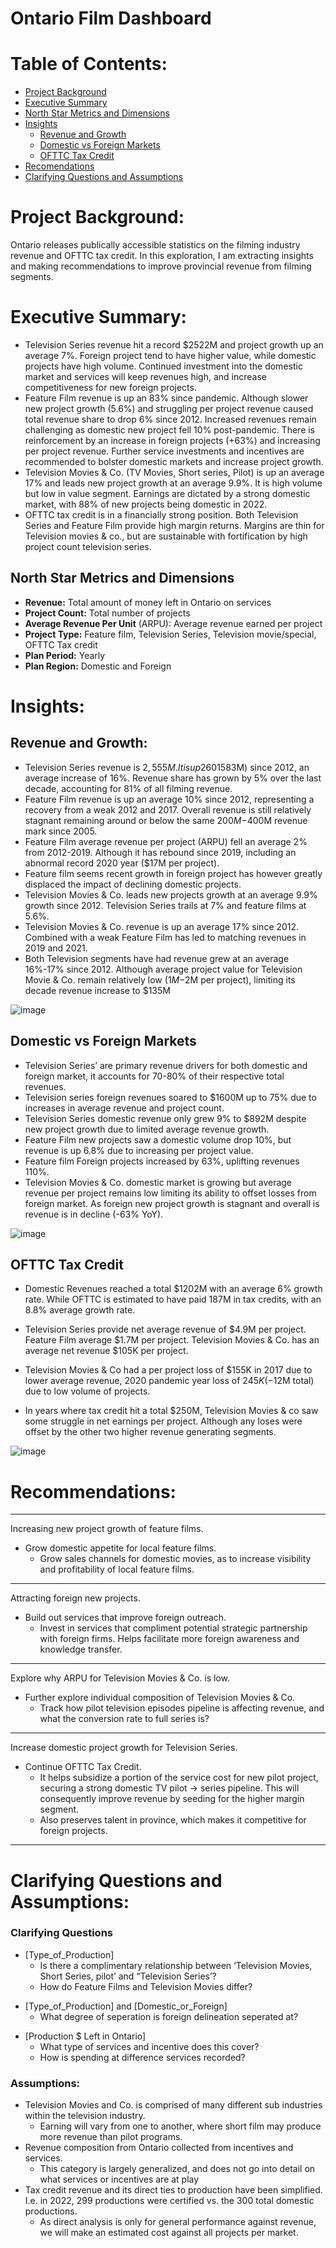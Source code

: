 # Ontario Film Dashboard
# **Table of Contents:**
 - [Project Background](#Project-Background)
 - [Executive Summary](#Executive=Summary)
 - [North Star Metrics and Dimensions](#North-Star-Metrics-and-Dimensions)
 - [Insights](#Insight)
   - [Revenue and Growth](##Revenue-and-Growth)
   - [Domestic vs Foreign Markets](##Domestic-vs-Foreign_Markets)
   - [OFTTC Tax Credit](##OFTTC-Tax-Credit)
 - [Recomendations](#Recommendations)
 - [Clarifying Questions and Assumptions](#Clarifying-Questions-and-Assumptions)

# **Project Background:**<br/>
Ontario releases publically accessible statistics on the filming industry revenue and OFTTC tax credit. In this exploration, I am extracting insights and making recommendations to improve provincial revenue from filming segments.<br/>

# **Executive Summary:** <br/>
-	Television Series revenue hit a record $2522M and project growth up an average 7%. Foreign project tend to have higher value, while domestic projects have high volume. Continued investment into the domestic market and services will keep revenues high, and increase competitiveness for new foreign projects.
-	Feature Film revenue is up an 83% since pandemic. Although slower new project growth (5.6%) and struggling per project revenue caused total revenue share to drop 6% since 2012.  Increased revenues remain challenging as domestic new project fell 10% post-pandemic. There is reinforcement by an increase in foreign projects (+63%) and increasing per project revenue. Further service investments and incentives are recommended to bolster domestic markets and increase project growth.
-	Television Movies & Co. (TV Movies, Short series, Pilot) is up an average 17% and leads new project growth at an average 9.9%. It is high volume but low in value segment. Earnings are dictated by a strong domestic market, with 88% of new projects being domestic in 2022. 
-	OFTTC tax credit is in a financially strong position. Both Television Series and Feature Film provide high margin returns. Margins are thin for Television movies & co., but are sustainable with fortification by high project count television series. <br/>

 
## **North Star Metrics and Dimensions** <br/>
-	**Revenue:** Total amount of money left in Ontario on services
-	**Project Count:** Total number of projects
-	**Average Revenue Per Unit** (ARPU): Average revenue earned per project
-	**Project Type:** Feature film, Television Series, Television movie/special, OFTTC Tax credit
- **Plan Period:** Yearly
- **Plan Region:** Domestic and Foreign


# **Insights:** <br/>

## **Revenue and Growth:** <br/>
- Television Series revenue is $2,555M. It is up 260% (+$1583M) since 2012, an average increase of 16%. Revenue share has grown by 5% over the last decade, accounting for 81% of all filming revenue.
-	Feature Film revenue is up an average 10% since 2012, representing a recovery from a weak 2012 and 2017. Overall revenue is still relatively stagnant remaining around or below the same $200M-$400M revenue mark since 2005.
-	Feature Film average revenue per project (ARPU) fell an average 2% from 2012-2019. Although it has rebound since 2019, including an abnormal record 2020 year ($17M per project).
-	Feature film seems recent growth in foreign project has however greatly displaced the impact of declining domestic projects.
- Television Movies & Co. leads new projects growth at an average 9.9% growth since 2012. Television Series trails at 7% and feature films at 5.6%.
- Television Movies & Co. revenue is up an average 17% since 2012. Combined with a weak Feature Film has led to matching revenues in 2019 and 2021.
- Both Television segments have had revenue grew at an average 16%-17% since 2012.  Although average project value for Television Movie & Co. remain relatively low ($1M-$2M per project), limiting its decade revenue increase to $135M 

![image](https://github.com/user-attachments/assets/6baee162-de17-4b27-b0b0-56e083a4ea28)


## **Domestic vs Foreign Markets**
-	Television Series’ are primary revenue drivers for both domestic and foreign market, it accounts for 70-80% of their respective total revenues.
-	Television series foreign revenues soared to $1600M up to 75% due to increases in average revenue and project count.
- Television Series domestic revenue only grew 9% to $892M despite new project growth due to limited average revenue growth.
-	Feature Film new projects saw a domestic volume drop 10%, but revenue is up 6.8% due to increasing per project value.
-	Feature film Foreign projects increased by 63%, uplifting revenues 110%. 
- Television Movies & Co. domestic market is growing but average revenue per project remains low limiting its ability to offset losses from foreign market. As foreign new project growth is stagnant and overall is revenue is in decline (-63% YoY).

![image](https://github.com/user-attachments/assets/c47c2f05-4aaf-4c56-bb14-87af0e664e76)


## **OFTTC Tax Credit**
-	Domestic Revenues reached a total $1202M with an average 6% growth rate. While OFTTC is estimated to have paid 187M in tax credits, with an 8.8% average growth rate. <br/>
*	Television Series provide net average revenue of $4.9M per project. Feature Film average $1.7M per project. Television Movies & Co. has an average net revenue $105K per project. <br/>
+	Television Movies & Co had a per project loss of $155K in 2017 due to lower average revenue,  2020 pandemic year loss of $245K(-$12M total) due to low volume of projects. <br/>
-	In years where tax credit hit a total $250M, Television Movies & co saw some struggle in net earnings per project. Although any loses were offset by the other two higher revenue generating segments. <br/>

![image](https://github.com/user-attachments/assets/4f56eb5f-0918-424c-b8e4-b16c8dd8b345)

 
# **Recommendations:**<br/>
***
Increasing new project growth of feature films.<br/>
  -	Grow domestic appetite for local feature films. <br/>
      -	Grow sales channels for domestic movies, as to increase visibility and profitability of local feature films. <br/>
***     
Attracting foreign new projects.<br/>
  -	Build out services that improve foreign outreach.
      - Invest in services that compliment potential strategic partnership with foreign firms. Helps facilitate more foreign awareness and knowledge transfer.<br/>
***      
Explore why ARPU for Television Movies & Co. is low.<br/>
  -	Further explore individual composition of Television Movies & Co. 
      -	Track how pilot television episodes pipeline is affecting revenue, and what the conversion rate to full series is?<br/>
***    
Increase domestic project growth for Television Series.<br/>
  -	Continue OFTTC Tax Credit.
    -	It helps subsidize a portion of the service cost for new pilot project, securing a strong domestic TV pilot -> series pipeline. This will consequently improve revenue by seeding for the higher margin segment.
    -	Also preserves talent in province, which makes it competitive for foreign projects.<br/>
 *** 
# **Clarifying Questions and Assumptions:**
### **Clarifying Questions**
 -	[Type_of_Production]
    - Is there a complimentary relationship between ‘Television Movies, Short Series, pilot’ and “Television Series’?<br/>
    - How do Feature Films and Television Movies differ?
 + [Type_of_Production] and [Domestic_or_Foreign]
    - What degree of seperation is foreign delineation seperated at?
 * [Production $ Left in Ontario]
    -	What type of services and incentive does this cover?
    -	How is spending at difference services recorded?
  
### **Assumptions:** <br/> 
- Television Movies and Co. is comprised of many different sub industries within the television industry.
    - Earning will vary from one to another, where short film may produce more revenue than pilot programs. <br/>
- Revenue composition from Ontario collected from incentives and services.
    -	This category is largely generalized, and does not go into detail on what services or incentives are at play <br/>
-	Tax credit revenue and its direct ties to production have been simplified. I.e. in 2022, 299 productions were certified vs. the 300 total domestic productions.
    -	As direct analysis is only for general performance against revenue, we will make an estimated cost against all projects per market.<br/>
